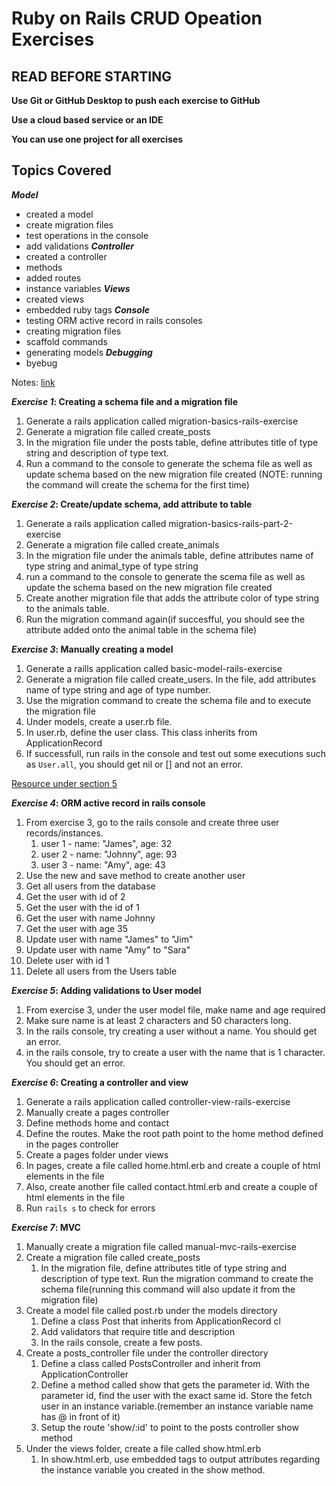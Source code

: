 # Ruby on Rails CRUD Opeation Exercises 

## READ BEFORE STARTING

**Use Git or GitHub Desktop to push each exercise to GitHub** <br>

**Use a cloud based service or an IDE**<br>

**You can use one project for all exercises**<br>

## Topics Covered 
**<em>Model</em>**
- created a model
- create migration files 
- test operations in the console 
- add validations
**<em>Controller</em>**
- created a controller 
- methods
- added routes
- instance variables
**<em>Views</em>**
- created views
- embedded ruby tags
**<em>Console</em>**
- testing ORM active record in rails consoles
- creating migration files
- scaffold commands
- generating models
**<em>Debugging</em>**
- byebug

Notes: [link](https://github.com/cruzgerman216/CodeLabs-Ruby-on-Rails-Class-Notes/blob/main/Class_8/BookIt_app_part_1.md)

**<em>Exercise 1</em>: Creating a schema file and a migration file**
1. Generate a rails application called migration-basics-rails-exercise
2. Generate a migration file called create_posts
3. In the migration file under the posts table, define attributes title of type string and description of type text. 
4. Run a command to the console to generate the schema file as well as update schema based on the new migration file created (NOTE: running the command will create the schema for the first time) 

**<em>Exercise 2</em>: Create/update schema, add attribute to table**
1. Generate a rails application called migration-basics-rails-part-2-exercise
2. Generate a migration file called create_animals
3. In the migration file under the animals table, define attributes name of type string and animal_type of type string
4. run a command to the console to generate the scema file as well as update the schema based on the new migration file created
5. Create another migration file that adds the attribute color of type string to the animals table.
6. Run the migration command again(if succesfful, you should see the attribute added onto the animal table in the schema file)

**<em>Exercise 3</em>: Manually creating a model**
1. Generate a raills application called basic-model-rails-exercise
2. Generate a migration file called create_users. In the file, add attributes name of type string and age of type number.
3. Use the migration command to create the schema file and to execute the migration file
4. Under models, create a user.rb file.
5. In user.rb, define the user class. This class inherits from ApplicationRecord
6. If successfull, run rails in the console and test out some executions such as ```User.all```, you should get nil or [] and not an error.

[Resource under section 5](https://guides.rubyonrails.org/active_record_basics.html)

**<em>Exercise 4</em>: ORM active record in rails console**
1. From exercise 3, go to the rails console and create three user records/instances.
   1. user 1 - name: "James", age: 32
   2. user 2 - name: "Johnny", age: 93
   3. user 3 - name: "Amy", age: 43
2. Use the new and save method to create another user
3. Get all users from the database
4. Get the user with id of 2
5. Get the user with the id of 1
6. Get the user with name Johnny
7. Get the user with age 35
8. Update user with name "James" to "Jim"
9. Update user with name "Amy" to "Sara"
10. Delete user with id 1
11. Delete all users from the Users table

**<em>Exercise 5</em>: Adding validations to User model**
1. From exercise 3, under the user model file, make name and age required
2. Make sure name is at least 2 characters and 50 characters long.
3. In the rails console, try creating a user without a name. You should get an error.
4. in the rails console, try to create a user with the name that is 1 character. You should get an error.

**<em>Exercise 6</em>: Creating a controller and view**

1. Generate a rails application called controller-view-rails-exercise
2. Manually create a pages controller
3. Define methods home and contact
4. Define the routes. Make the root path point to the home method defined in the pages controller
5. Create a pages folder under views
6. In pages, create a file called home.html.erb and create a couple of html elements in the file
7. Also, create another file called contact.html.erb and create a couple of html elements in the file
8. Run ```rails s``` to check for errors

**<em>Exercise 7</em>: MVC**
1. Manually create a migration file called manual-mvc-rails-exercise
2. Create a migration file called create_posts
   1. In the migration file, define attributes title of type string and description of type text. Run the migration command to create the schema file(running this command will also update it from the migration file)
3. Create a model file called post.rb under the models directory
   1. Define a class Post that inherits from ApplicationRecord cl
   2. Add validators that require title and description
   3. In the rails console, create a few posts.
4. Create a posts_controller file under the controller directory
   1. Define a class called PostsController and inherit from ApplicationController 
   2. Define a method called show that gets the parameter id. With the parameter id, find the user with the exact same id. Store the fetch user in an instance variable.(remember an instance variable name has @ in front of it)
   3. Setup the route 'show/:id' to point to the posts controller show method
5. Under the views folder, create a file called show.html.erb
   1. In show.html.erb, use embedded tags to output attributes regarding the instance variable you created in the show method.



